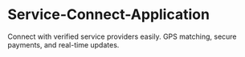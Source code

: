 # Service-Connect-Application
Connect with verified service providers easily. GPS matching, secure payments, and real-time updates.
